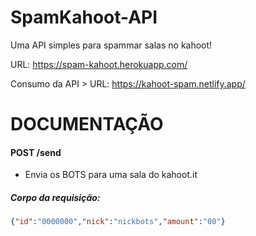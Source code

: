 # SpamKahoot-API
Uma API simples para spammar salas no kahoot!

URL: https://spam-kahoot.herokuapp.com/

Consumo da API > URL: https://kahoot-spam.netlify.app/

# DOCUMENTAÇÃO

#### POST /send
- Envia os BOTS para uma sala do kahoot.it

##### Corpo da requisição:
```json
{"id":"0000000","nick":"nickbots","amount":"00"}
```
